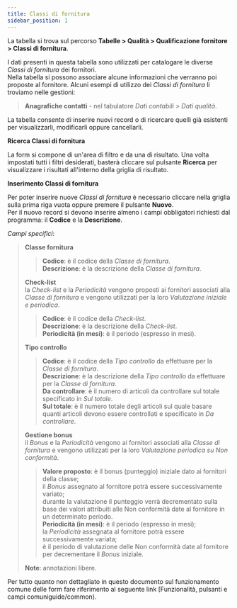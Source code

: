 ```yaml
---
title: Classi di fornitura
sidebar_position: 1
---
```


La tabella si trova sul percorso **Tabelle > Qualità > Qualificazione fornitore > Classi di fornitura**.

I dati presenti in questa tabella sono utilizzati per catalogare le diverse *Classi di fornitura* dei fornitori.  
Nella tabella si possono associare alcune informazioni che verranno poi proposte al fornitore. 
Alcuni esempi di utilizzo dei *Classi di fornitura* li troviamo nelle gestioni:
> **Anagrafiche contatti** - nel tabulatore *Dati contabili > Dati qualità*.   

La tabella consente di inserire nuovi record o di ricercare quelli già esistenti per visualizzarli, modificarli oppure cancellarli.

**Ricerca Classi di fornitura**

La form si compone di un'area di filtro e da una di risultato. Una volta impostati tutti i filtri desiderati, basterà cliccare sul pulsante **Ricerca** per visualizzare i risultati all'interno della griglia di risultato.

**Inserimento Classi di fornitura**

Per poter inserire nuove *Classi di fornitura* è necessario cliccare nella griglia sulla prima riga vuota oppure premere il pulsante **Nuovo**.   
Per il nuovo record si devono inserire almeno i campi obbligatori richiesti dal programma: il **Codice** e la **Descrizione**.

*Campi specifici*: 

> **Classe fornitura**   
>> **Codice**: è il codice della *Classe di fornitura*.   
>> **Descrizione**: è la descrizione della *Classe di fornitura*.   
>
> **Check-list**   
> la *Check-list* e la *Periodicità* vengono proposti ai fornitori associati alla *Classe di fornitura* e vengono utilizzati per la loro *Valutazione iniziale e periodica*.
>> **Codice**: è il codice della *Check-list*.   
>> **Descrizione**: è la descrizione della *Check-list*.   
>> **Periodicità (in mesi)**: è il periodo (espresso in mesi).   
>
> **Tipo controllo**   
>> **Codice**: è il codice della *Tipo controllo* da effettuare per la *Classe di fornitura*.   
>> **Descrizione**: è la descrizione della *Tipo controllo* da effettuare per la *Classe di fornitura*.   
>> **Da controllare**: è il numero di articoli da controllare sul totale specificato in *Sul totale*.   
>> **Sul totale**: è il numero totale degli articoli sul quale basare quanti articoli devono essere controllati e specificato in *Da controllare*.   
>
> **Gestione bonus**   
> il *Bonus* e la *Periodicità* vengono ai fornitori associati alla *Classe di fornitura* e vengono utilizzati per la loro *Valutazione periodica su Non conformità*.
>> **Valore proposto**: è il bonus (punteggio) iniziale dato ai fornitori della classe;   
>> il *Bonus* assegnato al fornitore potrà essere successivamente variato;   
>> durante la valutazione il punteggio verrà decrementato sulla base dei valori attribuiti alle Non conformità date al fornitore in un determinato periodo.   
>> **Periodicità (in mesi)**: è il periodo (espresso in mesi);   
>> la *Periodicità* assegnata al fornitore potrà essere successivamente variata;   
>> è il periodo di valutazione delle Non conformità date al fornitore per decrementare il *Bonus* iniziale.   
>
> **Note**: annotazioni libere.

Per tutto quanto non dettagliato in questo documento sul funzionamento comune delle form fare riferimento al seguente link [Funzionalità, pulsanti e campi comuniguide/common).